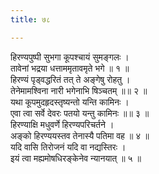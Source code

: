 ```yaml
---
title: ७८

---
```

हिरण्यपुष्पी सुभगा कूपश्चायं सुमङ्गलः ।  
तावेनां भद्रया धत्ताममृतावमृते भगे ॥ १ ॥  
हिरण्यं पृड्वद्धरितं तत् ते अङ्गेषु रोहतु ।  
तेनेमामश्विना नारी भगेनाभि षिञ्चतम् ॥॥ २ ॥  
यथा कूपमुदहृदस्तृष्यन्तो यन्ति कामिनः ।  
एवा त्वा सर्वे देवरः पतयो यन्तु कामिनः ॥॥ ३ ॥  
हिरण्याक्षि मधुवर्णे हिरण्यपरिचर्तने ।  
अङ्को हिरण्ययस्तव तेनास्यै पतिमा वह ॥ ४ ॥  
यदि वासि तिरोजनं यदि वा नद्यस्तिरः ।  
इयं त्वा मह्यमोषधिरङ्केनेव न्यानयात् ॥ ५ ॥  